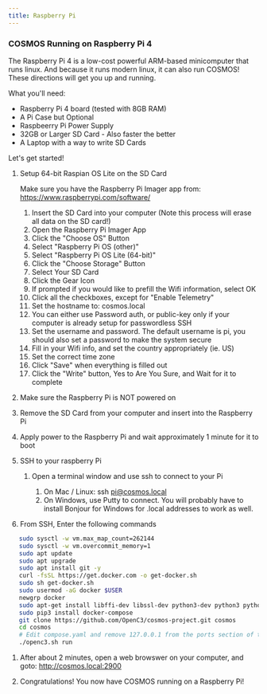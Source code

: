 ```yaml
---
title: Raspberry Pi
---
```


### COSMOS Running on Raspberry Pi 4

The Raspberry Pi 4 is a low-cost powerful ARM-based minicomputer that runs linux. And because it runs modern linux, it can also run COSMOS! These directions will get you up and running.

What you'll need:

- Raspberry Pi 4 board (tested with 8GB RAM)
- A Pi Case but Optional
- Raspbeerry Pi Power Supply
- 32GB or Larger SD Card - Also faster the better
- A Laptop with a way to write SD Cards

Let's get started!

1. Setup 64-bit Raspian OS Lite on the SD Card

   Make sure you have the Raspberry Pi Imager app from: https://www.raspberrypi.com/software/

   1. Insert the SD Card into your computer (Note this process will erase all data on the SD card!)
   1. Open the Raspberry Pi Imager App
   1. Click the "Choose OS" Button
   1. Select "Raspberry Pi OS (other)"
   1. Select "Raspberry Pi OS Lite (64-bit)"
   1. Click the "Choose Storage" Button
   1. Select Your SD Card
   1. Click the Gear Icon
   1. If prompted if you would like to prefill the Wifi information, select OK
   1. Click all the checkboxes, except for "Enable Telemetry"
   1. Set the hostname to: cosmos.local
   1. You can either use Password auth, or public-key only if your computer is already setup for passwordless SSH
   1. Set the username and password. The default username is pi, you should also set a password to make the system secure
   1. Fill in your Wifi info, and set the country appropriately (ie. US)
   1. Set the correct time zone
   1. Click "Save" when everything is filled out
   1. Click the "Write" button, Yes to Are You Sure, and Wait for it to complete

1. Make sure the Raspberry Pi is NOT powered on

1. Remove the SD Card from your computer and insert into the Raspberry Pi

1. Apply power to the Raspberry Pi and wait approximately 1 minute for it to boot

1. SSH to your raspberry Pi

   1. Open a terminal window and use ssh to connect to your Pi

      1. On Mac / Linux: ssh pi@cosmos.local
      1. On Windows, use Putty to connect. You will probably have to install Bonjour for Windows for .local addresses to work as well.

1. From SSH, Enter the following commands

```bash
   sudo sysctl -w vm.max_map_count=262144
   sudo sysctl -w vm.overcommit_memory=1
   sudo apt update
   sudo apt upgrade
   sudo apt install git -y
   curl -fsSL https://get.docker.com -o get-docker.sh
   sudo sh get-docker.sh
   sudo usermod -aG docker $USER
   newgrp docker
   sudo apt-get install libffi-dev libssl-dev python3-dev python3 python3-pip -y
   sudo pip3 install docker-compose
   git clone https://github.com/OpenC3/cosmos-project.git cosmos
   cd cosmos
   # Edit compose.yaml and remove 127.0.0.1 from the ports section of the openc3-traefik service
   ./openc3.sh run
```

1. After about 2 minutes, open a web browswer on your computer, and goto: http://cosmos.local:2900

1. Congratulations! You now have COSMOS running on a Raspberry Pi!
